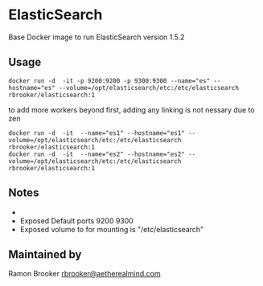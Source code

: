 ElasticSearch
=============

Base Docker image to run ElasticSearch version 1.5.2



Usage
-----
```
docker run -d  -it -p 9200:9200 -p 9300:9300 --name="es" --hostname="es" --volume=/opt/elasticsearch/etc:/etc/elasticsearch  rbrooker/elasticsearch:1
```
to add more workers beyond first, adding any linking is not nessary due to zen 
```
docker run -d  -it  --name="es1" --hostname="es1" --volume=/opt/elasticsearch/etc:/etc/elasticsearch  rbrooker/elasticsearch:1
docker run -d  -it  --name="es2" --hostname="es2" --volume=/opt/elasticsearch/etc:/etc/elasticsearch  rbrooker/elasticsearch:1
```



Notes
-----

*
* Exposed Default ports 9200 9300
* Exposed volume to for mounting is "/etc/elasticsearch"  



Maintained by 
-------------

Ramon Brooker <rbrooker@aetherealmind.com>

